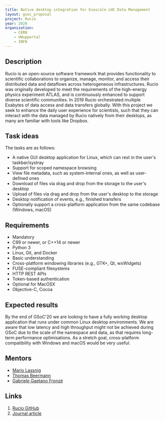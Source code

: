 ```yaml
---
title: Native desktop integration for Exascale LHC Data Management
layout: gsoc_proposal
project: Rucio
year: 2020
organization:
    - CERN
    - UWuppertal
	- INFN
---
```


## Description

Rucio is an open-source software framework that provides functionality to scientific collaborations to organize, manage, monitor, and access their distributed data and dataflows across heterogeneous infrastructures. Rucio was originally developed to meet the requirements of the high-energy physics experiment ATLAS, and is continuously enhanced to support diverse scientific communities. In 2019 Rucio orchestrated multiple Exabytes of data access and data transfers globally. With this project we seek to enhance the daily user experience for scientists, such that they can interact with the data managed by Rucio natively from their desktops, as many are familiar with tools like Dropbox.

## Task ideas

The tasks are as follows:
 * A native GUI desktop application for Linux, which can rest in the user's taskbar/systray
 * Support for scoped namespace browsing
 * View file metadata, such as system-internal ones, as well as user-defined ones
 * Download of files via drag and drop from the storage to the user's desktop
 * Upload of files via drag and drop from the user's desktop to the storage
 * Desktop notification of events, e.g., finished transfers
 * Optionally support a cross-platform application from the same codebase (Windows, macOS)

## Requirements

 * Mandatory
  * C99 or newer, or C++14 or newer
  * Python 3
  * Linux, Git, and Docker
 * Basic understanding
  * Cross-platform windowing libraries (e.g., GTK+, Qt, wxWidgets)
  * FUSE-compliant filesystems
  * HTTP REST APIs
  * Token-based authentication
 * Optional for MacOSX
  * Objective-C, Cocoa

## Expected results

By the end of GSoC'20 we are looking to have a fully working desktop application that runs under common Linux desktop environments. We are aware that low latency and high throughput might not be achieved during GSoC due to the scale of the namespace and data, as that requires long-term performance optimisations. As a stretch goal, cross-platform compatibility with Windows and macOS would be very useful.

## Mentors
 * [Mario Lassnig](mailto:mario.lassnig@cern.ch)
 * [Thomas Beermann](mailto:thomas.beermann@cern.ch)
 * [Gabriele Gaetano Fronzé](mailto:gabriele.gaetano.fronze@cern.ch)

## Links
 1. [Rucio GitHub](https://github.com/rucio/rucio)
 2. [Journal article](https://doi.org/10.1007/s41781-019-0026-3)
